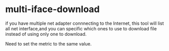 # multi-iface-download
if you have multiple net adapter connnecting to the Internet,
this tool will list all net interface,and you can specific which ones to use to download file instead of using only one to download.

Need to set the metric to the same value.
